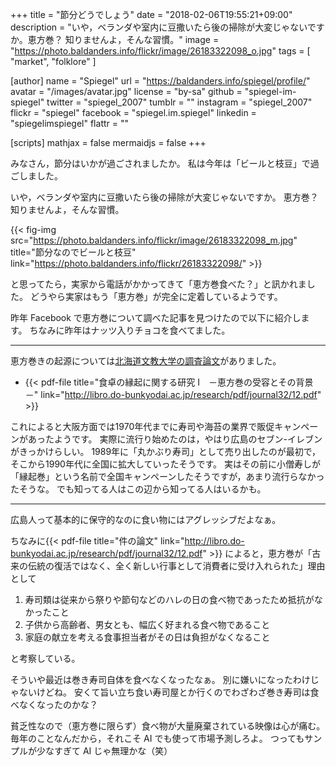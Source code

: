 +++
title = "節分どうでしょう"
date = "2018-02-06T19:55:21+09:00"
description = "いや，ベランダや室内に豆撒いたら後の掃除が大変じゃないですか。恵方巻？ 知りませんよ，そんな習慣。"
image = "https://photo.baldanders.info/flickr/image/26183322098_o.jpg"
tags        = [ "market", "folklore" ]

[author]
  name      = "Spiegel"
  url       = "https://baldanders.info/spiegel/profile/"
  avatar    = "/images/avatar.jpg"
  license   = "by-sa"
  github    = "spiegel-im-spiegel"
  twitter   = "spiegel_2007"
  tumblr    = ""
  instagram = "spiegel_2007"
  flickr    = "spiegel"
  facebook  = "spiegel.im.spiegel"
  linkedin  = "spiegelimspiegel"
  flattr    = ""

[scripts]
  mathjax = false
  mermaidjs = false
+++

みなさん，節分はいかが過ごされましたか。
私は今年は「ビールと枝豆」で過ごしました。

いや，ベランダや室内に豆撒いたら後の掃除が大変じゃないですか。
恵方巻？ 知りませんよ，そんな習慣。

{{< fig-img src="https://photo.baldanders.info/flickr/image/26183322098_m.jpg" title="節分なのでビールと枝豆" link="https://photo.baldanders.info/flickr/26183322098/" >}}

と思ってたら，実家から電話がかかってきて「恵方巻食べた？」と訊かれました。
どうやら実家はもう「恵方巻」が完全に定着しているようです。

昨年 Facebook で恵方巻について調べた記事を見つけたので以下に紹介します。
ちなみに昨年はナッツ入りチョコを食べてました。

----

恵方巻きの起源については[北海道文教大学の調査論文](http://libro.do-bunkyodai.ac.jp/research/journal_32.html "研究紀要 第31号 - 北海道文教大学 鶴岡記念図書館")がありました。

- {{< pdf-file title="食卓の縁起に関する研究 I　－恵方巻の受容とその背景－" link="http://libro.do-bunkyodai.ac.jp/research/pdf/journal32/12.pdf" >}}

これによると大阪方面では1970年代までに寿司や海苔の業界で販促キャンペーンがあったようです。
実際に流行り始めたのは，やはり広島のセブン-イレブンがきっかけらしい。
1989年に「丸かぶり寿司」として売り出したのが最初で，そこから1990年代に全国に拡大していったそうです。
実はその前に小僧寿しが「縁起巻」という名前で全国キャンペーンしたそうですが，あまり流行らなかったそうな。
でも知ってる人はこの辺から知ってる人はいるかも。

----

広島人って基本的に保守的なのに食い物にはアグレッシブだよなぁ。

ちなみに{{< pdf-file title="件の論文" link="http://libro.do-bunkyodai.ac.jp/research/pdf/journal32/12.pdf" >}} によると，恵方巻が「古来の伝統の復活ではなく、全く新しい行事として消費者に受け入れられた」理由として

1. 寿司類は従来から祭りや節句などのハレの日の食べ物であったため抵抗がなかったこと
2. 子供から高齢者、男女とも、幅広く好まれる食べ物であること
3. 家庭の献立を考える食事担当者がその日は負担がなくなること

と考察している。

そういや最近は巻き寿司自体を食べなくなったなぁ。
別に嫌いになったわけじゃないけどね。
安くて旨い立ち食い寿司屋とか行くのでわざわざ巻き寿司は食べなくなったのかな？

貧乏性なので（恵方巻に限らず）食べ物が大量廃棄されている映像は心が痛む。
毎年のことなんだから，それこそ AI でも使って市場予測しろよ。
つってもサンプルが少なすぎて AI じゃ無理かな（笑）
